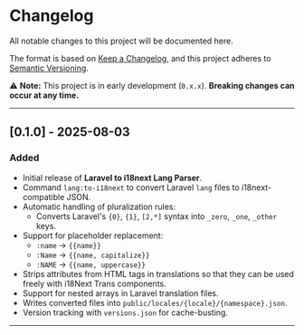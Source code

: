 # Changelog

All notable changes to this project will be documented here.

The format is based on [Keep a Changelog](https://keepachangelog.com/en/1.1.0/),
and this project adheres to [Semantic Versioning](https://semver.org/spec/v2.0.0.html).

⚠️ **Note:** This project is in early development (`0.x.x`). **Breaking changes can occur at any time.**

---

## [0.1.0] - 2025-08-03

### Added
- Initial release of **Laravel to i18next Lang Parser**.
- Command `lang:to-i18next` to convert Laravel `lang` files to i18next-compatible JSON.
- Automatic handling of pluralization rules:
    - Converts Laravel's `{0}`, `{1}`, `[2,*]` syntax into `_zero`, `_one`, `_other` keys.
- Support for placeholder replacement:
    - `:name` → `{{name}}`
    - `:Name` → `{{name, capitalize}}`
    - `:NAME` → `{{name, uppercase}}`
- Strips attributes from HTML tags in translations so that they can be used freely with i18Next Trans components.
- Support for nested arrays in Laravel translation files.
- Writes converted files into `public/locales/{locale}/{namespace}.json`.
- Version tracking with `versions.json` for cache-busting.

---

